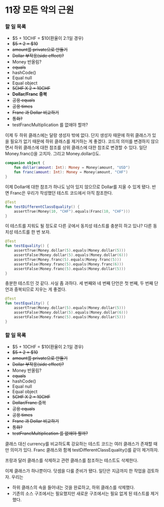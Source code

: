 # 11장 모든 악의 근원

### 할 일 목록

- $5 + 10CHF = $10(환율이 2:1일 경우)
- ~~$5 * 2 = $10~~
- ~~amount를 private으로 만들기~~
- ~~Dollar 부작용(side effect)?~~
- Money 반올림?
- ~~equals~~
- hashCode()
- Equal null
- Equal object
- ~~5CHF X 2 = 10CHF~~
- **Dollar/Franc 중복**
- ~~공용 equals~~
- ~~공용 times~~
- ~~Franc 과 Dollar 비교하기~~
- ~~통화?~~
- testFrancMultiplication 를 없애야 할까?

이제 두 하위 클래스에는 달랑 생성자 밖에 없다. 단지 생성자 때문에 하위 클래스가 있을 필요가 없기 때문에 하위 클래스를 제거하는 게 좋겠다. 코드의 의미를 변경하지 않으면서 하위 클래스에 대한 참조를 상위 클래스에 대한 참조로 변경할 수 있다. 일단 Money.franc()을 고치자. 그리고 Money.dollar()도.

```kotlin
companion object {
    fun dollar(amount: Int): Money = Money(amount, "USD")
    fun franc(amount: Int): Money = Money(amount, "CHF")
}
```

이제 Dollar에 대한 참조가 하나도 남아 있지 않으므로 Dollar를 지울 수 있게 됐다. 반면 Franc은 우리가 작성했던 테스트 코드에서 아직 참조한다. 

```kotlin
@Test
fun testDifferentClassEquality() {
    assertTrue(Money(10, "CHF").equals(Franc(10, "CHF")))
}
```

이 테스트를 지워도 될 정도로 다른 곳에서 동치성 테스트를 충분히 하고 있나? 다른 동치성 테스트를 한 번 보자.

```kotlin
@Test
fun testEquality() {
    assertTrue(Money.dollar(5).equals(Money.dollar(5)))
    assertFalse(Money.dollar(5).equals(Money.dollar(6)))
    assertTrue(Money.franc(5).equals(Money.franc(5)))
    assertFalse(Money.franc(5).equals(Money.franc(6)))
    assertFalse(Money.franc(5).equals(Money.dollar(5)))
}
```

충분한 테스트인 것 같다. 사실 좀 과하다. 세 번째와 네 번째 단언은 첫 번째, 두 번째 단언과 중복되므로 지우는 게 좋겠다.

```kotlin
@Test
fun testEquality() {
    assertTrue(Money.dollar(5).equals(Money.dollar(5)))
    assertFalse(Money.dollar(5).equals(Money.dollar(6)))
    assertFalse(Money.franc(5).equals(Money.dollar(5)))
}
```

### 할 일 목록

- $5 + 10CHF = $10(환율이 2:1일 경우)
- ~~$5 * 2 = $10~~
- ~~amount를 private으로 만들기~~
- ~~Dollar 부작용(side effect)?~~
- Money 반올림?
- ~~equals~~
- hashCode()
- Equal null
- Equal object
- ~~5CHF X 2 = 10CHF~~
- ~~Dollar/Franc 중복~~
- ~~공용 equals~~
- ~~공용 times~~
- ~~Franc 과 Dollar 비교하기~~
- ~~통화?~~
- ~~testFrancMultiplication 를 없애야 할까?~~

클래스 대신 currency를 비교하도록 강요하는 테스트 코드는 여러 클래스가 존재할 때만 의미가 있다. Franc 클래스와 함께 testDifferentClassEquality()를 같이 제거하자. 

프랑과 달러 클래스를 삭제하고 관련 클래스를 참조하는 테스트도 삭제한다. 

이제 클래스가 하나뿐이다. 덧셈을 다룰 준비가 됐다. 일단은 지금까지 한 작업을 검토하자. 우리는

- 하위 클래스의 속을 들어내는 것을 완료하고, 하위 클래스를 삭제했다.
- 기존의 소스 구조에서는 필요했지만 새로운 구조에서는 필요 없게 된 테스트를 제거했다.